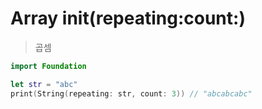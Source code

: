 # Array init(repeating:count:)

> 곱셈

```swift
import Foundation

let str = "abc"
print(String(repeating: str, count: 3))	// "abcabcabc"
```
